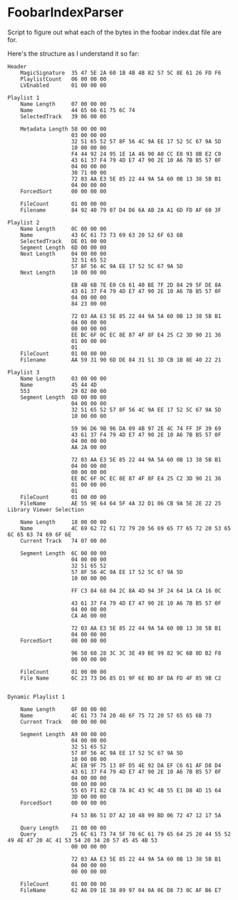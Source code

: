 # FoobarIndexParser
Script to figure out what each of the bytes in the foobar index.dat file are for.

Here's the structure as I understand it so far:

    Header
        MagicSignature  35 47 5E 2A 60 1B 4B 4B 82 57 5C 8E 61 26 FD F6 
        PlaylistCount   06 00 00 00 
        LVEnabled       01 00 00 00

    Playlist 1
        Name Length     07 00 00 00 
        Name            44 65 66 61 75 6C 74 
        SelectedTrack   39 06 00 00 
        
        Metadata Length 58 00 00 00 
                        03 00 00 00 
                        32 51 65 52 57 8F 56 4C 9A EE 17 52 5C 67 9A 5D 
                        10 00 00 00 
                        F4 44 92 24 95 1E 1A 46 90 A0 CC E8 93 8B E2 C0 
                        43 61 37 F4 79 4D E7 47 90 2E 10 A6 7B B5 57 0F 
                        04 00 00 00 
                        30 71 00 00 
                        72 03 AA E3 5E 85 22 44 9A 5A 60 0B 13 38 5B B1 
                        04 00 00 00 
        ForcedSort      00 00 00 00
        
        FileCount       01 00 00 00
        Filename        84 92 40 79 07 D4 D6 6A AB 2A A1 6D FD AF 60 3F

    Playlist 2
        Name Length     0C 00 00 00 
        Name            43 6C 61 73 73 69 63 20 52 6F 63 6B 
        SelectedTrack   DE 01 00 00 
        Segment Length  6D 00 00 00 
        Next Length     04 00 00 00 
                        32 51 65 52 
                        57 8F 56 4C 9A EE 17 52 5C 67 9A 5D 
        Next Length     10 00 00 00 
                        
                        EB 4B 6B 7E E0 C6 61 40 BE 7F 2D 84 29 5F DE 8A 
                        43 61 37 F4 79 4D E7 47 90 2E 10 A6 7B B5 57 0F 
                        04 00 00 00 
                        84 23 00 00
                        
                        72 03 AA E3 5E 85 22 44 9A 5A 60 0B 13 38 5B B1 
                        04 00 00 00
                        00 00 00 00 
                        EE BC 6F 0C EC 8E 87 4F 8F E4 25 C2 3D 90 21 36
                        01 00 00 00 
                        01 
        FileCount       01 00 00 00
        Filename        AA 59 31 90 6D DE 84 31 51 3D CB 1B 8E 40 22 21 
 
    Playlist 3
        Name Length     03 00 00 00 
        Name            45 44 4D 
        553             29 02 00 00 
        Segment Length  6D 00 00 00 
                        04 00 00 00 
                        32 51 65 52 57 8F 56 4C 9A EE 17 52 5C 67 9A 5D 
                        10 00 00 00 
                        
                        59 96 D6 9B 96 DA 09 4B 97 2E 4C 74 FF 3F 39 69 
                        43 61 37 F4 79 4D E7 47 90 2E 10 A6 7B B5 57 0F 
                        04 00 00 00 
                        AA 2A 00 00 
                        
                        72 03 AA E3 5E 85 22 44 9A 5A 60 0B 13 38 5B B1
                        04 00 00 00 
                        00 00 00 00 
                        EE BC 6F 0C EC 8E 87 4F 8F E4 25 C2 3D 90 21 36
                        01 00 00 00
                        01 
        FileCount       01 00 00 00
        FileName        AE 55 9E 64 64 5F 4A 32 D1 06 CB 9A 5E 2E 22 25
    Library Viewer Selection
        
        Name Length     18 00 00 00 
        Name            4C 69 62 72 61 72 79 20 56 69 65 77 65 72 20 53 65 6C 65 63 74 69 6F 6E 
        Current Track   74 07 00 00 
        
        Segment Length  6C 00 00 00 
                        04 00 00 00 
                        32 51 65 52 
                        57 8F 56 4C 9A EE 17 52 5C 67 9A 5D 
                        10 00 00 00 
                        
                        FF C3 84 68 04 2C 8A 4D 94 3F 24 64 1A CA 16 0C 
                        
                        43 61 37 F4 79 4D E7 47 90 2E 10 A6 7B B5 57 0F 
                        04 00 00 00
                        CA A6 00 00 
                        
                        72 03 AA E3 5E 85 22 44 9A 5A 60 0B 13 38 5B B1 
                        04 00 00 00 
        ForcedSort      00 00 00 00 
                        
                        96 50 60 28 3C 3C 3E 49 BE 99 82 9C 6B 0D B2 F8 
                        00 00 00 00
        
        FileCount       01 00 00 00
        File Name       6C 23 73 D6 85 D1 9F 6E BD 8F DA FD 4F 85 9B C2


    Dynamic Playlist 1
        
        Name Length     0F 00 00 00 
        Name            4C 61 73 74 20 46 6F 75 72 20 57 65 65 6B 73 
        Current Track   00 00 00 00 
        
        Segment Length  A9 00 00 00 
                        04 00 00 00 
                        32 51 65 52
                        57 8F 56 4C 9A EE 17 52 5C 67 9A 5D 
                        10 00 00 00 
                        AC EB 9F 75 13 8F D5 4E 92 DA EF C6 61 AF D8 D4 
                        43 61 37 F4 79 4D E7 47 90 2E 10 A6 7B B5 57 0F 
                        04 00 00 00 
                        00 00 00 00
                        55 65 F1 82 CB 7A 8C 43 9C 4B 55 E1 D8 4D 15 64 
                        3D 00 00 00 
        ForcedSort      00 00 00 00 
                        
                        F4 53 B6 51 D7 A2 10 48 99 BD 06 72 47 12 17 5A 
        
        Query Length    21 00 00 00 
        Query           25 6C 61 73 74 5F 70 6C 61 79 65 64 25 20 44 55 52 49 4E 47 20 4C 41 53 54 20 34 20 57 45 45 4B 53
                        00 00 00 00 
                        
                        72 03 AA E3 5E 85 22 44 9A 5A 60 0B 13 38 5B B1 
                        04 00 00 00 
                        00 00 00 00
        
        FileCount       01 00 00 00 
        FileName        62 A6 D9 1E 38 89 97 04 0A 0E D8 73 0C AF B6 E7 
        
